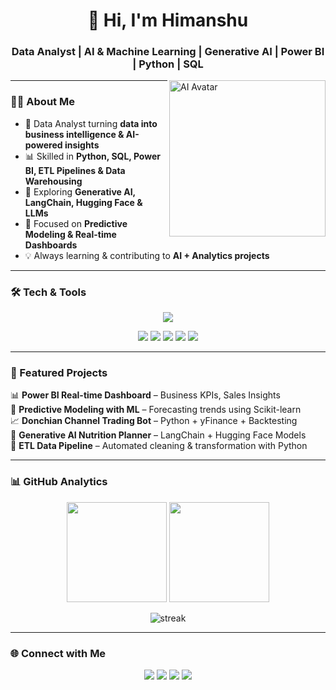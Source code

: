 <!-- Profile Header -->
<h1 align="center">🤖 Hi, I'm Himanshu</h1>
<h3 align="center">Data Analyst | AI & Machine Learning | Generative AI | Power BI | Python | SQL</h3>

<img align="right" alt="AI Avatar" width="250" src="https://i.imgur.com/0Z8FDrt.gif"/>  

---

### 🧑‍💻 About Me  
- 🚀 Data Analyst turning **data into business intelligence & AI-powered insights**  
- 📊 Skilled in **Python, SQL, Power BI, ETL Pipelines & Data Warehousing**  
- 🤖 Exploring **Generative AI, LangChain, Hugging Face & LLMs**  
- 🔮 Focused on **Predictive Modeling & Real-time Dashboards**  
- 💡 Always learning & contributing to **AI + Analytics projects**  

---

### 🛠️ Tech & Tools  
<p align="center">
  <img src="https://skillicons.dev/icons?i=python,sql,git,github,mysql,postgresql,azure,aws,vscode&perline=8"/>
</p>

<p align="center">
  <img src="https://img.shields.io/badge/Power%20BI-F2C811?style=for-the-badge&logo=powerbi&logoColor=black"/>
  <img src="https://img.shields.io/badge/LLMs-LangChain-blue?style=for-the-badge&logo=chainlink"/>
  <img src="https://img.shields.io/badge/HuggingFace-ffcc00?style=for-the-badge&logo=huggingface&logoColor=black"/>
  <img src="https://img.shields.io/badge/Generative%20AI-FF6F00?style=for-the-badge&logo=openai&logoColor=white"/>
  <img src="https://img.shields.io/badge/Machine%20Learning-0078D4?style=for-the-badge&logo=scikitlearn&logoColor=white"/>
</p>

---

### 🚀 Featured Projects  
📊 **Power BI Real-time Dashboard** – Business KPIs, Sales Insights  
🔮 **Predictive Modeling with ML** – Forecasting trends using Scikit-learn  
📈 **Donchian Channel Trading Bot** – Python + yFinance + Backtesting  
🧠 **Generative AI Nutrition Planner** – LangChain + Hugging Face Models  
📂 **ETL Data Pipeline** – Automated cleaning & transformation with Python  

---

### 📊 GitHub Analytics  
<p align="center">
  <img src="https://github-readme-stats.vercel.app/api?username=YOURUSERNAME&show_icons=true&theme=tokyonight" height="160"/>
  <img src="https://github-readme-stats.vercel.app/api/top-langs/?username=YOURUSERNAME&layout=compact&theme=tokyonight" height="160"/>
</p>

<p align="center">
  <img src="https://github-readme-streak-stats.herokuapp.com/?user=YOURUSERNAME&theme=tokyonight" alt="streak"/>
</p>

---

### 🌐 Connect with Me  
<p align="center">
  <a href="https://linkedin.com/in/YOURPROFILE"><img src="https://skillicons.dev/icons?i=linkedin"/></a>
  <a href="mailto:yourmail@example.com"><img src="https://skillicons.dev/icons?i=gmail"/></a>
  <a href="https://github.com/YOURUSERNAME"><img src="https://skillicons.dev/icons?i=github"/></a>
  <a href="https://himanshu-portfolio.com"><img src="https://skillicons.dev/icons?i=react"/></a>
</p>
